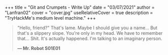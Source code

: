 +++
title = "Git and Crumpets - Write Up"
date = "03/07/2021"
author = "Lanfran02"
cover = "cover.jpg"
useRelativeCover = true
description = "TryHackMe's medium level machine."
+++

> "Hello, friend?" That's lame.
> Maybe I should give you a name...
> But that's a slippery slope.
> You're only in my head.
> We have to remember that...
> Shit.
> It's actually happened.
> I'm talking to an imaginary person.
>
> **— Mr. Robot S01E01**
